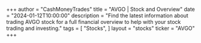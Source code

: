 +++
author = "CashMoneyTrades"
title = "AVGO | Stock and Overview"
date = "2024-01-12T10:00:00"
description = "Find the latest information about trading AVGO stock for a full financial overview to help with your stock trading and investing."
tags = [
   "Stocks",
]
layout = "stocks"
ticker = "AVGO"
+++
